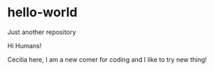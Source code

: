 # hello-world
Just another repository

Hi Humans!

Cecilia here, I am a new comer for coding and I like to try new thing!

